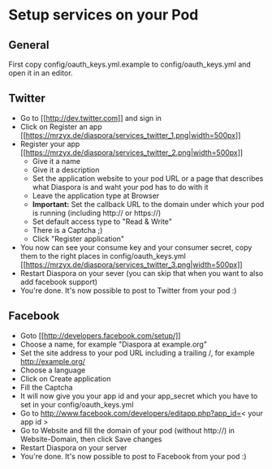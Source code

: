 # Setup services on your Pod

## General

First copy config/oauth_keys.yml.example to config/oauth_keys.yml and open it in an editor.

## Twitter

* Go to [[http://dev.twitter.com]] and sign in
* Click on Register an app     
[[https://mrzyx.de/diaspora/services_twitter_1.png|width=500px]]
* Register your app   
[[https://mrzyx.de/diaspora/services_twitter_2.png|width=500px]]
    * Give it a name
    * Give it a description
    * Set the application website to your pod URL or a page that describes what Diaspora is and waht your pod has to do with it
    * Leave the application type at Browser
    * **Important:** Set the callback URL to the domain under which your pod is running (including http:// or https://)
    * Set default access type to "Read & Write"
    * There is a Captcha  ;)
    * Click "Register application"
* You now can see your consume key and your consumer secret, copy them to the right places in config/oauth_keys.yml   
[[https://mrzyx.de/diaspora/services_twitter_3.png|width=500px]]
* Restart Diaspora on your sever (you can skip that when you want to also add facebook support) 
* You're done. It's now possible to post to Twitter from your pod :)

## Facebook

* Goto [[http://developers.facebook.com/setup/]]
* Choose a name, for example "Diaspora at example.org"
* Set the site address to your pod URL including a trailing /, for example http://example.org/
* Choose a language
* Click on Create application
* Fill the Captcha
* It will now give you your app id and your app_secret which you have to set in your config/oauth_keys.yml
* Go to http://www.facebook.com/developers/editapp.php?app_id=< your app id >
* Go to Website and fill the domain of your pod (without http://) in Website-Domain, then click Save changes
* Restart Diaspora on your server
* You're done. It's now possible to post to Facebook from your pod :)